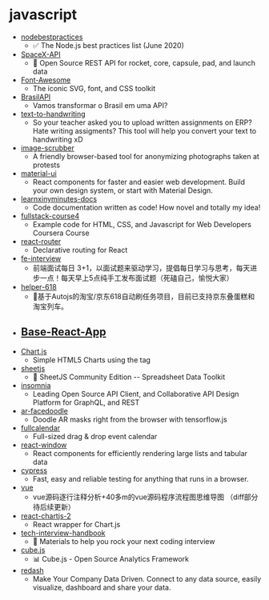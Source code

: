 # javascript
- [nodebestpractices](https://github.com/goldbergyoni/nodebestpractices)
  - ✅ The Node.js best practices list (June 2020)
- [SpaceX-API](https://github.com/r-spacex/SpaceX-API)
  - 🚀 Open Source REST API for rocket, core, capsule, pad, and launch data
- [Font-Awesome](https://github.com/FortAwesome/Font-Awesome)
  - The iconic SVG, font, and CSS toolkit
- [BrasilAPI](https://github.com/filipedeschamps/BrasilAPI)
  - Vamos transformar o Brasil em uma API?
- [text-to-handwriting](https://github.com/saurabhdaware/text-to-handwriting)
  - So your teacher asked you to upload written assignments on ERP? Hate writing assigments? This tool will help you convert your text to handwriting xD
- [image-scrubber](https://github.com/everestpipkin/image-scrubber)
  - A friendly browser-based tool for anonymizing photographs taken at protests
- [material-ui](https://github.com/mui-org/material-ui)
  - React components for faster and easier web development. Build your own design system, or start with Material Design.
- [learnxinyminutes-docs](https://github.com/adambard/learnxinyminutes-docs)
  - Code documentation written as code! How novel and totally my idea!
- [fullstack-course4](https://github.com/jhu-ep-coursera/fullstack-course4)
  - Example code for HTML, CSS, and Javascript for Web Developers Coursera Course
- [react-router](https://github.com/ReactTraining/react-router)
  - Declarative routing for React
- [fe-interview](https://github.com/haizlin/fe-interview)
  - 前端面试每日 3+1，以面试题来驱动学习，提倡每日学习与思考，每天进步一点！每天早上5点纯手工发布面试题（死磕自己，愉悦大家）
- [helper-618](https://github.com/ZainCheung/helper-618)
  - 🚀基于Autojs的淘宝/京东618自动刷任务项目，目前已支持京东叠蛋糕和淘宝列车。
- [Base-React-App](https://github.com/panacloud/Base-React-App)
  - 
- [Chart.js](https://github.com/chartjs/Chart.js)
  - Simple HTML5 Charts using the <canvas> tag
- [sheetjs](https://github.com/SheetJS/sheetjs)
  - 📗 SheetJS Community Edition -- Spreadsheet Data Toolkit
- [insomnia](https://github.com/Kong/insomnia)
  - Leading Open Source API Client, and Collaborative API Design Platform for GraphQL, and REST
- [ar-facedoodle](https://github.com/cyrildiagne/ar-facedoodle)
  - Doodle AR masks right from the browser with tensorflow.js
- [fullcalendar](https://github.com/fullcalendar/fullcalendar)
  - Full-sized drag & drop event calendar
- [react-window](https://github.com/bvaughn/react-window)
  - React components for efficiently rendering large lists and tabular data
- [cypress](https://github.com/cypress-io/cypress)
  - Fast, easy and reliable testing for anything that runs in a browser.
- [vue](https://github.com/qq281113270/vue)
  - vue源码逐行注释分析+40多m的vue源码程序流程图思维导图 （diff部分待后续更新）
- [react-chartjs-2](https://github.com/jerairrest/react-chartjs-2)
  - React wrapper for Chart.js
- [tech-interview-handbook](https://github.com/yangshun/tech-interview-handbook)
  - 💯 Materials to help you rock your next coding interview
- [cube.js](https://github.com/cube-js/cube.js)
  - 📊 Cube.js - Open Source Analytics Framework
- [redash](https://github.com/getredash/redash)
  - Make Your Company Data Driven. Connect to any data source, easily visualize, dashboard and share your data.
